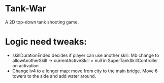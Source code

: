 # Tank-War
A 2D top-down tank shooting game.
# Logic need tweaks:
- skillDurationEnded decides if player can use another skill. Mb change to allowAnotherSkill -> currentActiveSkill = null in SuperTankSkillController on activation
- Change lv4 to a longer map: move from city to the main bridge. Move 6 towers to the side and add water around.
 
